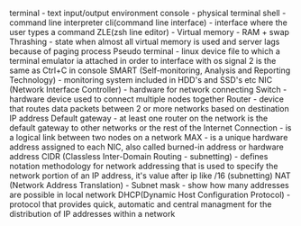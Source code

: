 terminal - text input/output environment
console - physical terminal
shell - command line interpreter
cli(command line interface) - interface where the user types a command
ZLE(zsh line editor) - 
Virtual memory - RAM + swap
Thrashing - state when almost all virtual memory is used and server lags because of paging process
Pseudo terminal - linux device file to which a terminal emulator ia attached in order to interface with  os
signal 2 is the same as Ctrl+C in console
SMART (Self-monitoring, Analysis and Reporting Technology) - monitoring system included in HDD's and SSD's etc
NIC (Network Interface Controller) - hardware for network connecting
Switch - hardware device used to connect multiple nodes together
Router - device that routes data packets between 2 or more networks based on destination IP address
Default gateway - at least one router on the network is the default gateway to other networks or the rest of the Internet
Connection - is a logical link between two nodes on a network
MAX - is a unique hardware address assigned to each NIC, also called burned-in address or hardware address
CIDR (Classless Inter-Domain Routing - subnetting) - defines notation methodology for network addressing that is used to specify the network portion of an IP address, it's value after ip like /16 (subnetting)
NAT (Network Address Translation) - 
Subnet mask - show how many addresses are possible in local network
DHCP(Dynamic Host Configuration Protocol) - protocol that provides quick, automatic and central managment for the distribution of IP addresses within a network
